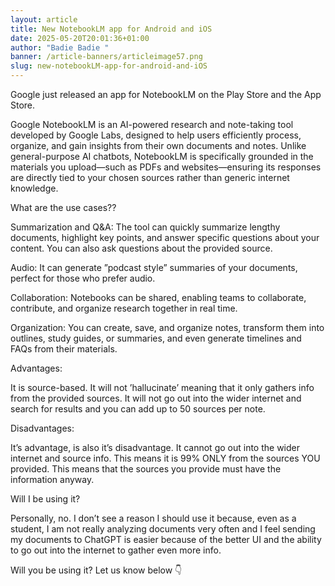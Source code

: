 ```yaml
---
layout: article
title: New NotebookLM app for Android and iOS
date: 2025-05-20T20:01:36+01:00
author: "Badie Badie "
banner: /article-banners/articleimage57.png
slug: new-notebookLM-app-for-android-and-iOS
---
```

Google just released an app for NotebookLM on the Play Store and the App Store. 





Google NotebookLM is an AI-powered research and note-taking tool developed by Google Labs, designed to help users efficiently process, organize, and gain insights from their own documents and notes. Unlike general-purpose AI chatbots, NotebookLM is specifically grounded in the materials you upload—such as PDFs and websites—ensuring its responses are directly tied to your chosen sources rather than generic internet knowledge.





What are the use cases??





Summarization and Q&A: The tool can quickly summarize lengthy documents, highlight key points, and answer specific questions about your content. You can also ask questions about the provided source. 





Audio: It can generate ”podcast style” summaries of your documents, perfect for those who prefer audio. 





Collaboration: Notebooks can be shared, enabling teams to collaborate, contribute, and organize research together in real time.





Organization: You can create, save, and organize notes, transform them into outlines, study guides, or summaries, and even generate timelines and FAQs from their materials.





Advantages:





It is source-based. It will not ’hallucinate’ meaning that it only gathers info from the provided sources. It will not go out into the wider internet and search for results and you can add up to 50 sources per note. 





Disadvantages:

It’s advantage, is also it’s disadvantage. It cannot go out into the wider internet and source info. This means it is 99% ONLY from the sources YOU provided. This means that the sources you provide must have the information anyway. 





Will I be using it?

Personally, no. I don’t see a reason I should use it because, even as a student, I am not really analyzing documents very often and I feel sending my documents to ChatGPT is easier because of the better UI and the ability to go out into the internet to gather even more info. 





Will you be using it? Let us know below 👇 
